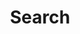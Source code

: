 ---
title: Search
layout: search
permalink: /search/
author_profile: true
sidebar:
 nav: "sidebar"
---